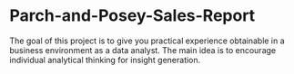 # Parch-and-Posey-Sales-Report
The goal of this project is to give you practical experience obtainable in a business environment as a data analyst. The main idea is to encourage individual analytical thinking for insight generation.
